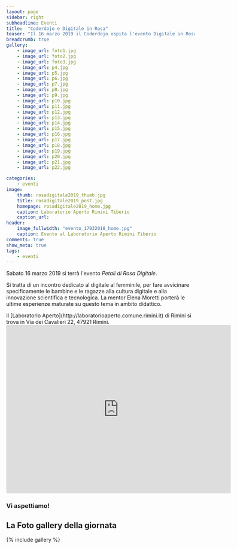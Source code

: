 ```yaml
---
layout: page
sidebar: right
subheadline: Eventi
title:  "Coderdojo e Digitale in Rosa"
teaser: "Il 16 marzo 2019 il Coderdojo ospita l'evento Digitale in Rosa"
breadcrumb: true
gallery:
    - image_url: foto1.jpg
    - image_url: foto2.jpg
    - image_url: foto3.jpg
    - image_url: p4.jpg  
    - image_url: p5.jpg     
    - image_url: p6.jpg
    - image_url: p7.jpg
    - image_url: p8.jpg
    - image_url: p9.jpg
    - image_url: p10.jpg
    - image_url: p11.jpg
    - image_url: p12.jpg
    - image_url: p13.jpg
    - image_url: p14.jpg
    - image_url: p15.jpg
    - image_url: p16.jpg
    - image_url: p17.jpg
    - image_url: p18.jpg
    - image_url: p19.jpg
    - image_url: p20.jpg
    - image_url: p21.jpg
    - image_url: p22.jpg

categories:
    - eventi
image:
    thumb: rosadigitale2019_thumb.jpg
    title: rosadigitale2019_post.jpg
    homepage: rosadigitale2019_home.jpg
    caption: Laboratorio Aperto Rimini Tiberio
    caption_url:
header:
    image_fullwidth: "evento_17032018_home.jpg"
    caption: Evento al Laboratorio Aperto Rimini Tiberio
comments: true
show_meta: true
tags:
    - eventi
---
```

Sabato 16 marzo 2019 si terrà l'evento *Petali di Rosa Digitale*.

Si tratta di un incontro dedicato al digitale al femminile, per fare avvicinare specificamente le bambine e le ragazze alla cultura digitale e alla innovazione scientifica e tecnologica. La mentor Elena Moretti porterà le ultime esperienze maturate su questo tema in ambito didattico.



<!--more-->Il [Laboratorio Aperto](http://laboratorioaperto.comune.rimini.it) di Rimini si trova in Via dei Cavalieri 22, 47921 Rimini.


<iframe src="https://www.google.com/maps/embed?pb=!1m18!1m12!1m3!1d2866.959361511206!2d12.564301251683695!3d44.06354777900686!2m3!1f0!2f0!3f0!3m2!1i1024!2i768!4f13.1!3m3!1m2!1s0x132cc336cd47bf51%3A0xe581edc948251a2e!2sLaboratorio+Aperto+Rimini+Tiberio!5e0!3m2!1sen!2sit!4v1537536736653" width="600" height="450" frameborder="0" style="border:0" allowfullscreen></iframe>

### Vi aspettiamo!



## La Foto gallery della giornata
{% include gallery %}
